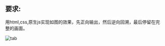 要求:
----
用html,css,原生js实现如图的效果，先正向输出，然后逆向回溯，最后停留在完整的画面。

![tab](https://github.com/jsfront/qa/blob/master/2016/03/01/mult.gif)